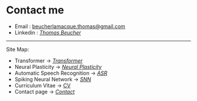# Contact me

* Email : beucherlamacque.thomas@gmail.com
* Linkedin : *[Thomas Beucher](https://www.linkedin.com/in/thomas-beucher-a7606a61/)*

---
Site Map:
* Transformer -> *[Transformer](transformer.md)*
* Neural Plasticity -> *[Neural Plasticity](plasticity.md)*
* Automatic Speech Recognition -> *[ASR](asr.md)*
* Spiking Neural Network -> *[SNN](snn.md)*
* Curriculum Vitae -> [CV](cv.md)
* Contact page -> *[Contact](contact.md)*
